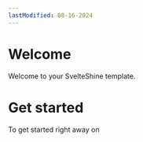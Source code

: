 ```yaml
---
lastModified: 08-16-2024
---
```


# Welcome

Welcome to your SvelteShine template.


# Get started

To get started right away on 
